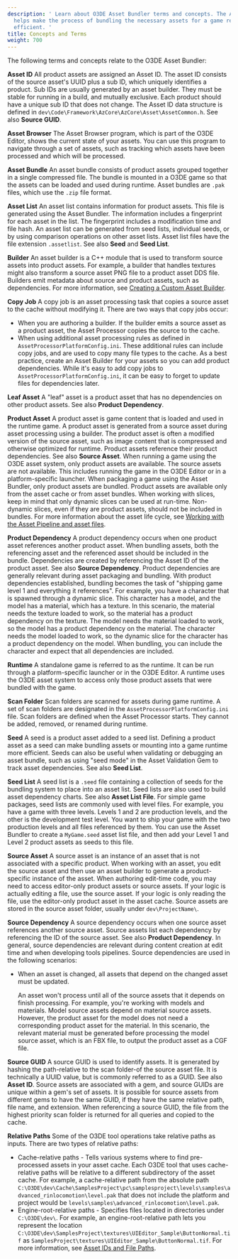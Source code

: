 ```yaml
---
description: ' Learn about O3DE Asset Bundler terms and concepts. The Asset Bundler
  helps make the process of bundling the necessary assets for a game release more
  efficient. '
title: Concepts and Terms
weight: 700
---
```


The following terms and concepts relate to the O3DE Asset Bundler:

**Asset ID**
All product assets are assigned an Asset ID. The asset ID consists of the source asset's UUID plus a sub ID, which uniquely identifies a product. Sub IDs are usually generated by an asset builder. They must be stable for running in a build, and mutually exclusive. Each product should have a unique sub ID that does not change. The Asset ID data structure is defined in `dev\Code\Framework\AzCore\AzCore\Asset\AssetCommon.h`. See also **Source GUID**.

**Asset Browser**
The Asset Browser program, which is part of the O3DE Editor, shows the current state of your assets. You can use this program to navigate through a set of assets, such as tracking which assets have been processed and which will be processed.

**Asset Bundle**
An asset bundle consists of product assets grouped together in a single compressed file. The bundle is mounted in a O3DE game so that the assets can be loaded and used during runtime. Asset bundles are `.pak` files, which use the `.zip` file format.

**Asset List**
An asset list contains information for product assets. This file is generated using the Asset Bundler. The information includes a fingerprint for each asset in the list. The fingerprint includes a modification time and file hash. An asset list can be generated from seed lists, individual seeds, or by using comparison operations on other asset lists. Asset list files have the file extension `.assetlist`. See also **Seed** and **Seed List**.

**Builder**
An asset builder is a C++ module that is used to transform source assets into product assets. For example, a builder that handles textures might also transform a source asset PNG file to a product asset DDS file. Builders emit metadata about source and product assets, such as dependencies.
For more information, see [Creating a Custom Asset Builder](/docs/user-guide/tutorials/assets/custom-builder.md).

**Copy Job**
A copy job is an asset processing task that copies a source asset to the cache without modifying it. There are two ways that copy jobs occur:
+ When you are authoring a builder. If the builder emits a source asset as a product asset, the Asset Processor copies the source to the cache.
+ When using additional asset processing rules as defined in `AssetProcessorPlatformConfig.ini`. These additional rules can include copy jobs, and are used to copy many file types to the cache.
As a best practice, create an Asset Builder for your assets so you can add product dependencies. While it's easy to add copy jobs to `AssetProcessorPlatformConfig.ini`, it can be easy to forget to update files for dependencies later.

**Leaf Asset**
A "leaf" asset is a product asset that has no dependencies on other product assets. See also **Product Dependency**.

**Product Asset**
A product asset is game content that is loaded and used in the runtime game. A product asset is generated from a source asset during asset processing using a builder. The product asset is often a modified version of the source asset, such as image content that is compressed and otherwise optimized for runtime. Product assets reference their product dependencies. See also **Source Asset**.
When running a game using the O3DE asset system, only product assets are available. The source assets are not available. This includes running the game in the O3DE Editor or in a platform-specific launcher. When packaging a game using the Asset Bundler, only product assets are bundled. Product assets are available only from the asset cache or from asset bundles.
When working with slices, keep in mind that only dynamic slices can be used at run-time. Non-dynamic slices, even if they are product assets, should not be included in bundles.
For more information about the asset life cycle, see [Working with the Asset Pipeline and asset files](/docs/user-guide/assets/).

**Product Dependency**
A product dependency occurs when one product asset references another product asset. When bundling assets, both the referencing asset and the referenced asset should be included in the bundle. Dependencies are created by referencing the Asset ID of the product asset. See also **Source Dependency**.
Product dependencies are generally relevant during asset packaging and bundling. With product dependencies established, bundling becomes the task of "shipping game level 1 and everything it references". For example, you have a character that is spawned through a dynamic slice. This character has a model, and the model has a material, which has a texture. In this scenario, the material needs the texture loaded to work, so the material has a product dependency on the texture. The model needs the material loaded to work, so the model has a product dependency on the material. The character needs the model loaded to work, so the dynamic slice for the character has a product dependency on the model. When bundling, you can include the character and expect that all dependencies are included.

**Runtime**
A standalone game is referred to as the runtime. It can be run through a platform-specific launcher or in the O3DE Editor. A runtime uses the O3DE asset system to access only those product assets that were bundled with the game.

**Scan Folder**
Scan folders are scanned for assets during game runtime. A set of scan folders are designated in the `AssetProcessorPlatformConfig.ini` file. Scan folders are defined when the Asset Processor starts. They cannot be added, removed, or renamed during runtime.

**Seed**
A seed is a product asset added to a seed list. Defining a product asset as a seed can make bundling assets or mounting into a game runtime more efficient. Seeds can also be useful when validating or debugging an asset bundle, such as using "seed mode" in the Asset Validation Gem to track asset dependencies. See also **Seed List**.

**Seed List**
A seed list is a `.seed` file containing a collection of seeds for the bundling system to place into an asset list. Seed lists are also used to build asset dependency charts. See also **Asset List File**.
For simple game packages, seed lists are commonly used with level files. For example, you have a game with three levels. Levels 1 and 2 are production levels, and the other is the development test level. You want to ship your game with the two production levels and all files referenced by them. You can use the Asset Bundler to create a `MyGame.seed` asset list file, and then add your Level 1 and Level 2 product assets as seeds to this file.

**Source Asset**
A source asset is an instance of an asset that is not associated with a specific product. When working with an asset, you edit the source asset and then use an asset builder to generate a product-specific instance of the asset. When authoring edit-time code, you may need to access editor-only product assets or source assets. If your logic is actually editing a file, use the source asset. If your logic is only reading the file, use the editor-only product asset in the asset cache. Source assets are stored in the source asset folder, usually under `dev\ProjectName\`.

**Source Dependency**
A source dependency occurs when one source asset references another source asset. Source assets list each dependency by referencing the ID of the source asset. See also **Product Dependency**.
In general, source dependencies are relevant during content creation at edit time and when developing tools pipelines. Source dependencies are used in the following scenarios:
+ When an asset is changed, all assets that depend on the changed asset must be updated.

  An asset won't process until all of the source assets that it depends on finish processing.
For example, you're working with models and materials. Model source assets depend on material source assets. However, the product asset for the model does not need a corresponding product asset for the material. In this scenario, the relevant material must be generated before processing the model source asset, which is an FBX file, to output the product asset as a CGF file.

**Source GUID**
A source GUID is used to identify assets. It is generated by hashing the path-relative to the scan folder-of the source asset file. It is technically a UUID value, but is commonly referred to as a GUID. See also **Asset ID**.
Source assets are associated with a gem, and source GUIDs are unique within a gem's set of assets. It is possible for source assets from different gems to have the same GUID, if they have the same relative path, file name, and extension. When referencing a source GUID, the file from the highest priority scan folder is returned for all queries and copied to the cache.

**Relative Paths**
Some of the O3DE tool operations take relative paths as inputs. There are two types of relative paths:
+ Cache-relative paths - Tells various systems where to find pre-processed assets in your asset cache. Each O3DE tool that uses cache-relative paths will be relative to a different subdirectory of the asset cache. For example, a cache-relative path from the absolute path `C:\O3DE\dev\Cache\SamplesProject\pc\samplesproject\levels\samples\advanced_rinlocomotion\level.pak` that does not include the platform and project would be `levels\samples\advanced_rinlocomotion\level.pak`.
+ Engine-root-relative paths - Specifies files located in directories under `C:\O3DE\dev\`. For example, an engine-root-relative path lets you represent the location `C:\O3DE\dev\SamplesProject\textures\UIEditor_Sample\ButtonNormal.tif` as `SamplesProject\textures\UIEditor_Sample\ButtonNormal.tif`.
For more information, see [Asset IDs and File Paths](/docs/user-guide/assets/pipeline/developers.md).
